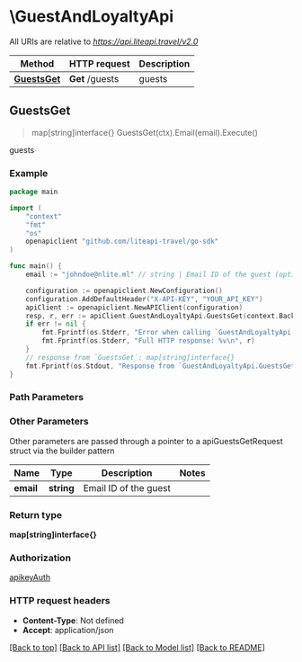 # \GuestAndLoyaltyApi

All URIs are relative to *https://api.liteapi.travel/v2.0*

Method | HTTP request | Description
------------- | ------------- | -------------
[**GuestsGet**](GuestAndLoyaltyApi.md#GuestsGet) | **Get** /guests | guests



## GuestsGet

> map[string]interface{} GuestsGet(ctx).Email(email).Execute()

guests



### Example

```go
package main

import (
    "context"
    "fmt"
    "os"
    openapiclient "github.com/liteapi-travel/go-sdk"
)

func main() {
    email := "johndoe@nlite.ml" // string | Email ID of the guest (optional)

    configuration := openapiclient.NewConfiguration()
    configuration.AddDefaultHeader("X-API-KEY", "YOUR_API_KEY") 
    apiClient := openapiclient.NewAPIClient(configuration)
    resp, r, err := apiClient.GuestAndLoyaltyApi.GuestsGet(context.Background()).Email(email).Execute()
    if err != nil {
        fmt.Fprintf(os.Stderr, "Error when calling `GuestAndLoyaltyApi.GuestsGet``: %v\n", err)
        fmt.Fprintf(os.Stderr, "Full HTTP response: %v\n", r)
    }
    // response from `GuestsGet`: map[string]interface{}
    fmt.Fprintf(os.Stdout, "Response from `GuestAndLoyaltyApi.GuestsGet`: %v\n", resp)
}
```

### Path Parameters



### Other Parameters

Other parameters are passed through a pointer to a apiGuestsGetRequest struct via the builder pattern


Name | Type | Description  | Notes
------------- | ------------- | ------------- | -------------
 **email** | **string** | Email ID of the guest | 

### Return type

**map[string]interface{}**

### Authorization

[apikeyAuth](../README.md#apikeyAuth)

### HTTP request headers

- **Content-Type**: Not defined
- **Accept**: application/json

[[Back to top]](#) [[Back to API list]](../README.md#documentation-for-api-endpoints)
[[Back to Model list]](../README.md#documentation-for-models)
[[Back to README]](../README.md)


